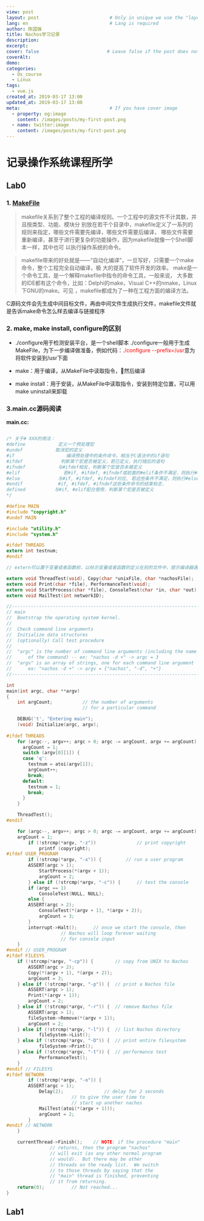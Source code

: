 ```yaml
---
view: post
layout: post                          # Only in unique we use the "layout: post"
lang: en                              # Lang is required
author: 陈国强
title: Nachos学习记录
description:
excerpt:
cover: false                         # Leave false if the post does not have cover image, if there is set to true
coverAlt:
demo:
categories:
  - Os_course
  - Linux
tags:
  - vue.js
created_at: 2019-03-17 13:00
updated_at: 2019-03-17 13:00
meta:                                 # If you have cover image
  - property: og:image
    content: /images/posts/my-first-post.png
  - name: twitter:image
    content: /images/posts/my-first-post.png
---
```


# 记录操作系统课程所学

## Lab0

### 1. [MakeFile](https://seisman.github.io/how-to-write-makefile/overview.html#id2)

> makefile关系到了整个工程的编译规则。一个工程中的源文件不计其数，并且按类型、功能、模块分 别放在若干个目录中，makefile定义了一系列的规则来指定，哪些文件需要先编译，哪些文件需要后编译， 哪些文件需要重新编译，甚至于进行更复杂的功能操作，因为makefile就像一个Shell脚本一样，其中也可 以执行操作系统的命令。

> makefile带来的好处就是——“自动化编译”，一旦写好，只需要一个make命令，整个工程完全自动编译，极 大的提高了软件开发的效率。 make是一个命令工具，是一个解释makefile中指令的命令工具，一般来说， 大多数的IDE都有这个命令，比如：Delphi的make，Visual C++的nmake，Linux下GNU的make。可见 ，makefile都成为了一种在工程方面的编译方法。

C源码文件会先生成中间目标文件，再由中间文件生成执行文件，makefile文件就是告诉make命令怎么样去编译与链接程序
### 2. make, make install, configure的区别

+ ./configure用于检测安装平台，是一个shell脚本
./configure一般用于生成MakeFile，为下一步编译做准备，例如代码：<label style="color:red">./configure --prefix=/usr</label>意为将软件安装到/usr下面

+ make：用于编译，从MakeFile中读取指令，然后编译

+ make install：用于安装，从MakeFile中读取指令，安装到特定位置，可以用make uninstall来卸载

### 3.main.cc源码阅读
**main.cc:**
```c

/* 关于# XXX的用法：
#define            定义一个预处理宏
#undef            取消宏的定义
#if                   编译预处理中的条件命令，相当于C语法中的if语句
#ifdef              判断某个宏是否被定义，若已定义，执行随后的语句
#ifndef            与#ifdef相反，判断某个宏是否未被定义
#elif                若#if, #ifdef, #ifndef或前面的#elif条件不满足，则执行#elif之后的语句，相当于C语法中的else-if
#else              与#if, #ifdef, #ifndef对应, 若这些条件不满足，则执行#else之后的语句，相当于C语法中的else
#endif             #if, #ifdef, #ifndef这些条件命令的结束标志.
defined         　与#if, #elif配合使用，判断某个宏是否被定义
*/

#define MAIN
#include "copyright.h"
#undef MAIN

#include "utility.h"
#include "system.h"

#ifdef THREADS
extern int testnum;
#endif

// extern可以置于变量或者函数前，以标示变量或者函数的定义在别的文件中，提示编译器遇到此变量和函数时在其他模块中寻找其定义。此外extern也可用来进行链接指定

extern void ThreadTest(void), Copy(char *unixFile, char *nachosFile);
extern void Print(char *file), PerformanceTest(void);
extern void StartProcess(char *file), ConsoleTest(char *in, char *out);
extern void MailTest(int networkID);

//----------------------------------------------------------------------
// main
// 	Bootstrap the operating system kernel.  
//	
//	Check command line arguments
//	Initialize data structures
//	(optionally) Call test procedure
//
//	"argc" is the number of command line arguments (including the name
//		of the command) -- ex: "nachos -d +" -> argc = 3 
//	"argv" is an array of strings, one for each command line argument
//		ex: "nachos -d +" -> argv = {"nachos", "-d", "+"}
//----------------------------------------------------------------------

int
main(int argc, char **argv)
{
    int argCount;			// the number of arguments 
					        // for a particular command

    DEBUG('t', "Entering main");
    (void) Initialize(argc, argv);
    
#ifdef THREADS
    for (argc--, argv++; argc > 0; argc -= argCount, argv += argCount) {
      argCount = 1;
      switch (argv[0][1]) {
      case 'q':
        testnum = atoi(argv[1]);
        argCount++;
        break;
      default:
        testnum = 1;
        break;
      }
    }

    ThreadTest();
#endif

    for (argc--, argv++; argc > 0; argc -= argCount, argv += argCount) {
	argCount = 1;
        if (!strcmp(*argv, "-z"))               // print copyright
            printf (copyright);
#ifdef USER_PROGRAM
        if (!strcmp(*argv, "-x")) {        	// run a user program
	    ASSERT(argc > 1);
            StartProcess(*(argv + 1));
            argCount = 2;
        } else if (!strcmp(*argv, "-c")) {      // test the console
	    if (argc == 1)
	        ConsoleTest(NULL, NULL);
	    else {
		ASSERT(argc > 2);
	        ConsoleTest(*(argv + 1), *(argv + 2));
	        argCount = 3;
	    }
	    interrupt->Halt();		// once we start the console, then 
					// Nachos will loop forever waiting 
					// for console input
	}
#endif // USER_PROGRAM
#ifdef FILESYS
	if (!strcmp(*argv, "-cp")) { 		// copy from UNIX to Nachos
	    ASSERT(argc > 2);
	    Copy(*(argv + 1), *(argv + 2));
	    argCount = 3;
	} else if (!strcmp(*argv, "-p")) {	// print a Nachos file
	    ASSERT(argc > 1);
	    Print(*(argv + 1));
	    argCount = 2;
	} else if (!strcmp(*argv, "-r")) {	// remove Nachos file
	    ASSERT(argc > 1);
	    fileSystem->Remove(*(argv + 1));
	    argCount = 2;
	} else if (!strcmp(*argv, "-l")) {	// list Nachos directory
            fileSystem->List();
	} else if (!strcmp(*argv, "-D")) {	// print entire filesystem
            fileSystem->Print();
	} else if (!strcmp(*argv, "-t")) {	// performance test
            PerformanceTest();
	}
#endif // FILESYS
#ifdef NETWORK
        if (!strcmp(*argv, "-o")) {
	    ASSERT(argc > 1);
            Delay(2); 				// delay for 2 seconds
						// to give the user time to 
						// start up another nachos
            MailTest(atoi(*(argv + 1)));
            argCount = 2;
        }
#endif // NETWORK
    }

    currentThread->Finish();	// NOTE: if the procedure "main" 
				// returns, then the program "nachos"
				// will exit (as any other normal program
				// would).  But there may be other
				// threads on the ready list.  We switch
				// to those threads by saying that the
				// "main" thread is finished, preventing
				// it from returning.
    return(0);			// Not reached...
}
```

## Lab1